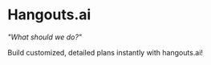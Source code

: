 # Hangouts.ai

_"What should we do?"_

Build customized, detailed plans instantly with hangouts.ai!
